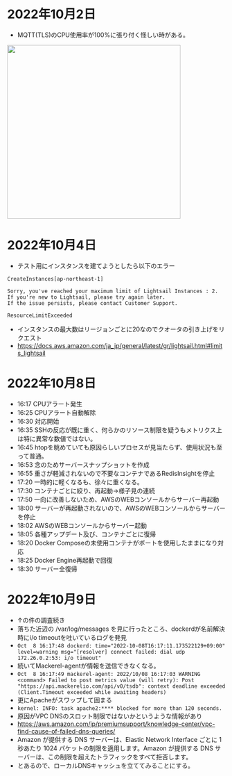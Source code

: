# 2022年10月2日

- MQTT(TLS)のCPU使用率が100%に張り付く怪しい時がある。

<img src="https://t1.jpnkn.com/wp-content/uploads/2022/10/02214403/2022-10-02-21_41_51-Portainer-_-local.png" width="400">

# 2022年10月4日

- テスト用にインスタンスを建てようとしたら以下のエラー

```
CreateInstances[ap-northeast-1]

Sorry, you've reached your maximum limit of Lightsail Instances : 2. If you're new to Lightsail, please try again later.
If the issue persists, please contact Customer Support.

ResourceLimitExceeded
```

- インスタンスの最大数はリージョンごとに20なのでクオータの引き上げをリクエスト
- https://docs.aws.amazon.com/ja_jp/general/latest/gr/lightsail.html#limits_lightsail

# 2022年10月8日

- 16:17 CPUアラート発生
- 16:25 CPUアラート自動解除
- 16:30 対応開始
- 16:35 SSHの反応が既に重く、何らかのリソース制限を疑うもメトリクス上は特に異常な数値ではない。
- 16:45 htopを眺めていても原因らしいプロセスが見当たらず、使用状況も至って普通。
- 16:53 念のためサーバースナップショットを作成
- 16:55 重さが軽減されないので不要なコンテナであるRedisInsightを停止
- 17:20 一時的に軽くなるも、徐々に重くなる。
- 17:30 コンテナごとに絞り、再起動→様子見の連続
- 17:50 一向に改善しないため、AWSのWEBコンソールからサーバー再起動
- 18:00 サーバーが再起動されないので、AWSのWEBコンソールからサーバーを停止
- 18:02 AWSのWEBコンソールからサーバー起動
- 18:05 各種アップデート及び、コンテナごとに復帰
- 18:20 Docker Composeの未使用コンテナがポートを使用したままになり対応
- 18:25 Docker Engine再起動で回復
- 18:30 サーバー全復帰

# 2022年10月9日

- ↑の件の調査続き
- 落ちた近辺の /var/log/messages を見に行ったところ、dockerdが名前解決時にi/o timeoutを吐いているログを発見
- ```Oct  8 16:17:48 dockerd: time="2022-10-08T16:17:11.173522129+09:00" level=warning msg="[resolver] connect failed: dial udp 172.26.0.2:53: i/o timeout"```
- 続いてMackerel-agentが情報を送信できなくなる。
- ```Oct  8 16:17:49 mackerel-agent: 2022/10/08 16:17:03 WARNING <command> Failed to post metrics value (will retry): Post "https://api.mackerelio.com/api/v0/tsdb": context deadline exceeded (Client.Timeout exceeded while awaiting headers)```
- 更にApacheがスワップして固まる
- ```kernel: INFO: task apache2:**** blocked for more than 120 seconds.```
- 原因がVPC DNSのスロット制限ではないかというような情報があり
- https://aws.amazon.com/jp/premiumsupport/knowledge-center/vpc-find-cause-of-failed-dns-queries/
- Amazon が提供する DNS サーバーは、Elastic Network Interface ごとに 1 秒あたり 1024 パケットの制限を適用します。Amazon が提供する DNS サーバーは、この制限を超えたトラフィックをすべて拒否します。
- とあるので、ローカルDNSキャッシュを立ててみることにする。

